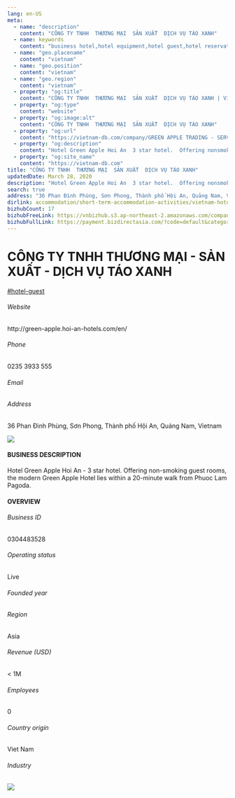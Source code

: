 ```yaml
---
lang: en-US
meta:
  - name: "description"
    content: "CÔNG TY TNHH  THƯƠNG MẠI  SẢN XUẤT  DỊCH VỤ TÁO XANH"
  - name: keywords
    content: "business hotel,hotel equipment,hotel guest,hotel reservation,hotels,leisure hotel,membership,on site,resort,resort hotels,tourism,travelers,vacation,vacation,vacation,vietnam-hotel-guest-companies"
  - name: "geo.placename"
    content: "vietnam"
  - name: "geo.position"
    content: "vietnam"
  - name: "geo.region"
    content: "vietnam"
  - property: "og:title"
    content: "CÔNG TY TNHH  THƯƠNG MẠI  SẢN XUẤT  DỊCH VỤ TÁO XANH | Vietnam DB"
  - property: "og:type"
    content: "website"
  - property: "og:image:alt"
    content: "CÔNG TY TNHH  THƯƠNG MẠI  SẢN XUẤT  DỊCH VỤ TÁO XANH"
  - property: "og:url"
    content: "https://vietnam-db.com/company/GREEN APPLE TRADING - SERVICE  CO.,LTD-2884978"
  - property: "og:description"
    content: "Hotel Green Apple Hoi An  3 star hotel.  Offering nonsmoking guest rooms, the modern Green Apple Hotel lies within a 20minute walk from Phuoc Lam Pagoda."
  - property: "og:site_name"
    content: "https://vietnam-db.com"
title: "CÔNG TY TNHH  THƯƠNG MẠI  SẢN XUẤT  DỊCH VỤ TÁO XANH"
updatedDate: March 28, 2020
description: "Hotel Green Apple Hoi An  3 star hotel.  Offering nonsmoking guest rooms, the modern Green Apple Hotel lies within a 20minute walk from Phuoc Lam Pagoda."
search: true
address: "36 Phan Đình Phùng, Sơn Phong, Thành phố Hội An, Quảng Nam, Vietnam"
dirlink: accommodation/short-term-accommodation-activities/vietnam-hotel-guest-companies
bizhubCount: 17
bizhubFreeLink: https://vnbizhub.s3.ap-northeast-2.amazonaws.com/companies/vietnam-hotel-guest-companies_preview.xlsx
bizhubFullLink: https://payment.bizdirectasia.com/?code=default&category=bizhub&item=vietnam-hotel-guest-companies&redirect=https://vietnam-db.com
---
```



<div class="bd-item">
    <div class="item-content">
        <div class="detail-title-wrap">
            <h1 class="detail-title">
                CÔNG TY TNHH  THƯƠNG MẠI - SẢN XUẤT - DỊCH VỤ TÁO XANH
            </h1>
        </div>
		<div class="detail-tagslist"><a href="/accommodation/short-term-accommodation-activities/tags/hotel-guest" class="detail-tagitem">#hotel-guest</a></div>
        <h6 class="bd-label">Website</h6>
        <p>http://green-apple.hoi-an-hotels.com/en/</p>
		<h6 class="bd-label">Phone</h6>
        <p>0235 3933 555</p>
        <h6 class="bd-label">Email</h6>
        <p><a class="textColorPrimary" href="#"></a></p>
        <h6 class="bd-label">Address</h6>
        <p>36 Phan Đình Phùng, Sơn Phong, Thành phố Hội An, Quảng Nam, Vietnam</p>
    </div>
</div>

<div class="banner-wrap text-center"><a href="" class="banner-link"><img src="/assets/vndb.com/BannerAds2.jpg" class="banner-img"></a></div>

<div class="bd-item">
    <div class="item-content">
        <h4 class="textColorPrimary item-title">BUSINESS DESCRIPTION</h4>
        <p>Hotel Green Apple Hoi An - 3 star hotel.  Offering non-smoking guest rooms, the modern Green Apple Hotel lies within a 20-minute walk from Phuoc Lam Pagoda.</p>
    </div>
</div>

<div class="bd-item">
    <div class="item-content">
        <h4 class="textColorPrimary item-title">OVERVIEW</h4>
        <div class="item-info">
            <h6 class="bd-label">Business ID</h6>
            <p>0304483528</p>
        </div>
        <div class="item-info">
            <h6 class="bd-label">Operating status</h6>
            <p>Live<small class="bd-status_dot live"></small></p>
        </div>
        <div class="item-info">
            <h6 class="bd-label">Founded year</h6>
            <p></p>
        </div>
        <div class="item-info">
            <h6 class="bd-label">Region</h6>
            <p>Asia</p>
        </div>
        <div class="item-info">
            <h6 class="bd-label">Revenue (USD)</h6>
            <p>&lt; 1M</p>
        </div>
        <div class="item-info">
            <h6 class="bd-label">Employees</h6>
            <p>0</p>
        </div>
        <div class="item-info">
            <h6 class="bd-label">Country origin</h6>
            <p>Viet Nam</p>
        </div>
        <div class="item-info">
            <h6 class="bd-label">Industry</h6>
            <p></p>
        </div>
    </div>
</div>

<div class="banner-wrap text-center"><a href="" class="banner-link"><img src="/assets/vndb.com/BannerAd_04_728x90.jpg" class="banner-img"></a></div>

<CustomPopup popupTitle="ENTER EMAIL TO DOWNLOAD" popupSubTitle="The companies data will be sent to your inbox. Please enter your email." :free="this.$frontmatter.bizhubFreeLink" :paid="this.$frontmatter.bizhubFullLink" :count="this.$frontmatter.bizhubCount"/>

